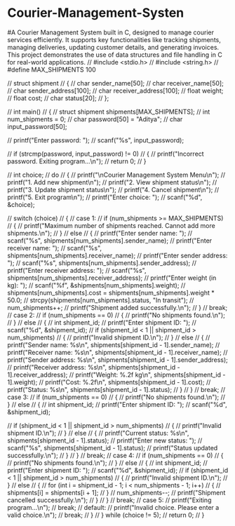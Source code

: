 # Courier-Management-Systen
#A Courier Management System built in C, designed to manage courier services efficiently. It supports key functionalities like tracking shipments, managing deliveries, updating customer details, and generating invoices. This project demonstrates the use of data structures and file handling in C for real-world applications.
// #include <stdio.h>
// #include <string.h>
// #define MAX_SHIPMENTS 100

// struct shipment
// {
//     char sender_name[50];
//     char receiver_name[50];
//     char sender_address[100];
//     char receiver_address[100];
//     float weight;
//     float cost;
//     char status[20];
// };

// int main()
// {
//     struct shipment shipments[MAX_SHIPMENTS];
//     int num_shipments = 0;
//     char password[50] = "Aditya";
//     char input_password[50];

//     printf("Enter password: ");
//     scanf("%s", input_password);

//     if (strcmp(password, input_password) != 0)
//     {
//         printf("Incorrect password. Exiting program...\n");
//         return 0;
//     }

//     int choice;
//     do
//     {
//         printf("\nCourier Management System Menu\n");
//         printf("1. Add new shipment\n");
//         printf("2. View shipment status\n");
//         printf("3. Update shipment status\n");
//         printf("4. Cancel shipment\n");
//         printf("5. Exit program\n");
//         printf("Enter choice: ");
//         scanf("%d", &choice);

//         switch (choice)
//         {
//         case 1:
//             if (num_shipments >= MAX_SHIPMENTS)
//             {
//                 printf("Maximum number of shipments reached. Cannot add more shipments.\n");
//             }
//             else
//             {
//                 printf("Enter sender name: ");
//                 scanf("%s", shipments[num_shipments].sender_name);
//                 printf("Enter receiver name: ");
//                 scanf("%s", shipments[num_shipments].receiver_name);
//                 printf("Enter sender address: ");
//                 scanf("%s", shipments[num_shipments].sender_address);
//                 printf("Enter receiver address: ");
//                 scanf("%s", shipments[num_shipments].receiver_address);
//                 printf("Enter weight (in kg): ");
//                 scanf("%f", &shipments[num_shipments].weight);
//                 shipments[num_shipments].cost = shipments[num_shipments].weight * 50.0;
//                 strcpy(shipments[num_shipments].status, "In transit");
//                 num_shipments++;
//                 printf("Shipment added successfully.\n");
//             }
//             break;
//         case 2:
//             if (num_shipments == 0)
//             {
//                 printf("No shipments found.\n");
//             }
//             else
//             {
//                 int shipment_id;
//                 printf("Enter shipment ID: ");
//                 scanf("%d", &shipment_id);
//                 if (shipment_id < 1 || shipment_id > num_shipments)
//                 {
//                     printf("Invalid shipment ID.\n");
//                 }
//                 else
//                 {
//                     printf("Sender name: %s\n", shipments[shipment_id - 1].sender_name);
//                     printf("Receiver name: %s\n", shipments[shipment_id - 1].receiver_name);
//                     printf("Sender address: %s\n", shipments[shipment_id - 1].sender_address);
//                     printf("Receiver address: %s\n", shipments[shipment_id - 1].receiver_address);
//                     printf("Weight: %.2f kg\n", shipments[shipment_id - 1].weight);
//                     printf("Cost: %.2f\n", shipments[shipment_id - 1].cost);
//                     printf("Status: %s\n", shipments[shipment_id - 1].status);
//                 }
//             }
//             break;
//         case 3:
//             if (num_shipments == 0)
//             {
//                 printf("No shipments found.\n");
//             }
//             else
//             {
//                 int shipment_id;
//                 printf("Enter shipment ID: ");
//                 scanf("%d", &shipment_id);

//                 if (shipment_id < 1 || shipment_id > num_shipments)
//                 {
//                     printf("Invalid shipment ID.\n");
//                 }
//                 else
//                 {
//                     printf("Current status: %s\n", shipments[shipment_id - 1].status);
//                     printf("Enter new status: ");
//                     scanf("%s", shipments[shipment_id - 1].status);
//                     printf("Status updated successfully.\n");
//                 }
//             }
//             break;
//         case 4:
//             if (num_shipments == 0)
//             {
//                 printf("No shipments found.\n");
//             }
//             else
//             {
//                 int shipment_id;
//                 printf("Enter shipment ID: ");
//                 scanf("%d", &shipment_id);
//                 if (shipment_id < 1 || shipment_id > num_shipments)
//                 {
//                     printf("Invalid shipment ID.\n");
//                 }
//                 else
//                 {
//                     for (int i = shipment_id - 1; i < num_shipments - 1; i++)
//                     {
//                         shipments[i] = shipments[i + 1];
//                     }
//                     num_shipments--;
//                     printf("Shipment cancelled successfully.\n");
//                 }
//             }
//             break;
//         case 5:
//             printf("Exiting program...\n");
//             break;
//         default:
//             printf("Invalid choice. Please enter a valid choice.\n");
//             break;
//         }
//     } while (choice != 5);
//     return 0;
// }
